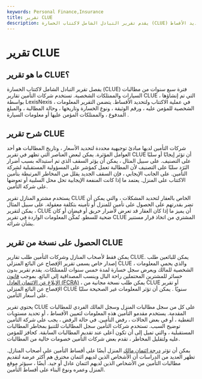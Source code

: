 ```yaml
---
keywords: Personal Finance,Insurance
title: تقرير CLUE
description: يقدم تقرير التبادل الشامل لاكتتاب الخسارة (CLUE) تاريخًا مدته سبع سنوات من مطالبات السيارات والممتلكات الشخصية ، وتستخدمه شركات التأمين لتحديد الأقساط.
---
```


# تقرير CLUE
## ما هو تقرير CLUE؟

يفصل تقرير التبادل الشامل لاكتتاب الخسارة (CLUE) فترة سبع سنوات من مطالبات السيارات والممتلكات الشخصية. تستخدم شركات التأمين تقارير CLUE ، التي تم إنشاؤها بواسطة LexisNexis ، في عملية الاكتتاب ولتحديد الأقساط. يتضمن التقرير المعلومات الشخصية للمؤمن عليه ، ورقم الوثيقة ، ونوع الخسارة وتاريخها ، وحالة المطالبة ، والمبلغ المدفوع ، والممتلكات المؤمن عليها أو معلومات السيارة .

## شرح تقرير CLUE

شركات التأمين لديها مبادئ توجيهية محددة لتحديد الأسعار ، وتاريخ المطالبات هو أحد العوامل المؤثرة. يمكن لبعض العناصر التي تظهر في تقرير CLUE أن تؤثر إيجابًا أو سلبًا على التصنيف. على سبيل المثال ، يمكن أن يؤثر السقف الذي تم استبداله بسبب أضرار البَرَد سلبًا على التصنيف لأن المطالبة تعمل كمؤشر على المسؤولية المستقبلية لشركة التأمين. على الجانب الإيجابي ، فإن السقف الجديد يقلل من المخاطر المرتبطة بتأمين الاكتتاب على المنزل. يعتمد ما إذا كانت المنفعة الإيجابية تحل محل السلبية أو تعوضها على شركة التأمين.

يستخدم مشترو المنازل تقرير CLUE الخاص بالعقار لتحديد المشكلات ، والتي يمكن أن تضر بقدرتهم على الحصول على تأمين للمنزل أو تأمينه بتكلفة معقولة. على سبيل المثال ، يمكن لتقرير CLUE أن يميز ما إذا كان العقار قد تعرض لأضرار حريق أو فيضان أو كان ضحية للسطو. تُمكِّن المعلومات الواردة في تقرير CLUE المشتري من اتخاذ قرار مستنير بشأن شرائه.

## الحصول على نسخة من تقرير CLUE

يمكن فقط لأصحاب المنازل وشركات التأمين طلب تقارير CLUE. يمكن للبائعين طلب إصدار خاص يسمى تقرير الإفصاح عن البائع المنزلي CLUE ، والذي يحمي المعلومات الشخصية للمالك ويعرض سجل خسارة لمدة خمس سنوات للممتلكات. يقدم تقرير بدون خسائر للمشترين المحتملين راحة البال وينسب المصداقية إلى البائع. بموجب [قانون الإبلاغ عن الائتمان العادل (FCRA)](/fair-credit-reporting-act-fcra) ، يمكن طلب نسخة مجانية من CLUE أو تقرير الإفصاح عن البائع المنزلي CLUE سنويًا . يمكن أن تؤثر المعلومات غير الصحيحة سلبًا على أسعار التأمين.

يحتوي تقرير CLUE على كل من سجل مطالبات المنزل وسجل المالك الفردي للمطالبات المقدمة. يستخدم مقدمو التأمين هذه المعلومات لتعيين الأقساط ، أو تحديد مستويات التغطية ، أو في بعض الحالات ، رفض التأمين. في حالة الرفض ، يجب على شركة التأمين توضيح السبب. تستخدم شركات التأمين سجل المطالبات للتنبؤ بمخاطر المطالبات المستقبلية ، والتي تميل إلى أن تكون أعلى عند تقديم المطالبات السابقة. كحافز للمؤمن عليه ولتقليل المخاطر ، تقدم بعض شركات التأمين خصومات خالية من المطالبات.

يمكن أن تؤثر [درجة ائتمان مالك](/credit_score) المنزل أيضًا على أقساط التأمين على أصحاب المنازل. تظهر العديد من الدراسات أن الأشخاص الذين لديهم ائتمان مخترق هم أكثر عرضة لتقديم مطالبات التأمين من الأشخاص الذين لديهم ائتمان عادل أو جيد. أيضًا ، سيؤثر موقع المنزل وعمره ونوع البناء على أقساط التأمين.

